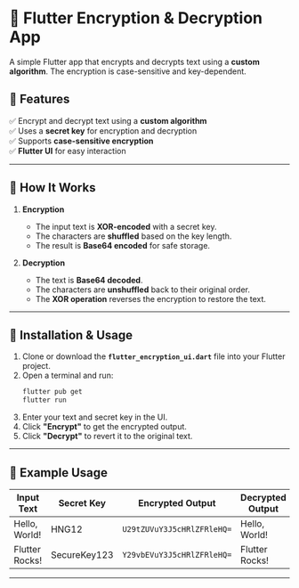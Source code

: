 # 🔐 Flutter Encryption & Decryption App

A simple Flutter app that encrypts and decrypts text using a **custom algorithm**. The encryption is case-sensitive and key-dependent.

## 🚀 Features
✅ Encrypt and decrypt text using a **custom algorithm**  
✅ Uses a **secret key** for encryption and decryption  
✅ Supports **case-sensitive encryption**  
✅ **Flutter UI** for easy interaction  

---

## 📌 How It Works
1. **Encryption**  
   - The input text is **XOR-encoded** with a secret key.  
   - The characters are **shuffled** based on the key length.  
   - The result is **Base64 encoded** for safe storage.  

2. **Decryption**  
   - The text is **Base64 decoded**.  
   - The characters are **unshuffled** back to their original order.  
   - The **XOR operation** reverses the encryption to restore the text.  

---

## 📂 Installation & Usage
1. Clone or download the **`flutter_encryption_ui.dart`** file into your Flutter project.  
2. Open a terminal and run:  
   ```sh
   flutter pub get
   flutter run
   
3. Enter your text and secret key in the UI.  
4. Click **"Encrypt"** to get the encrypted output.  
5. Click **"Decrypt"** to revert it to the original text.  

---

## 🔑 Example Usage

| **Input Text**  | **Secret Key** | **Encrypted Output**            | **Decrypted Output** |
|----------------|---------------|---------------------------------|----------------------|
| Hello, World! | HNG12         | `U29tZUVuY3J5cHRlZFRleHQ=`      | Hello, World!       |
| Flutter Rocks! | SecureKey123  | `Y29vbEVuY3J5cHRlZFRleHQ=`      | Flutter Rocks!      |

---
